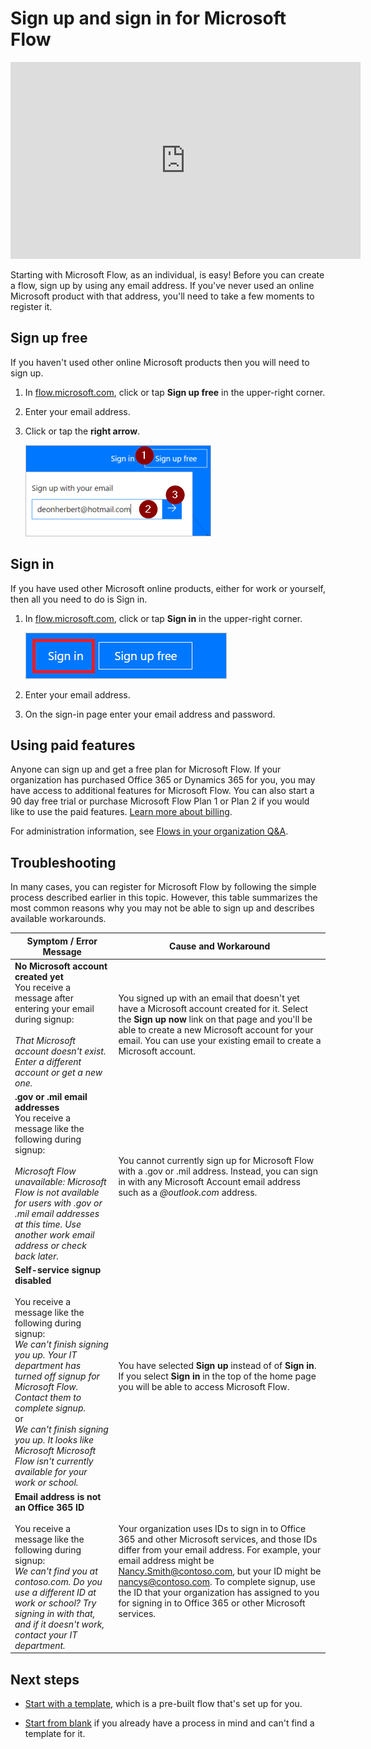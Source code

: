 <properties
    pageTitle="Sign up and sign in | Microsoft Flow"
    description="Sign up and sign into Microsoft Flow, and troubleshoot issues with this process."
    services=""
    suite="flow"
    documentationCenter="na"
    authors="anjlic"
    manager="anneta"
    editor=""
    tags=""/>

<tags
   ms.service="flow"
   ms.devlang="na"
   ms.topic="article"
   ms.tgt_pltfrm="na"
   ms.workload="na"
   ms.date="10/24/2016"
   ms.author="anjlic"/>

# Sign up and sign in for Microsoft Flow #

<iframe width="560" height="315" src="https://www.youtube.com/embed/cRkmSZrctLc?list=PL8nfc9haGeb55I9wL9QnWyHp3ctU2_ThF" frameborder="0" allowfullscreen></iframe>

Starting with Microsoft Flow, as an individual, is easy! Before you can create a flow, sign up by using any email address. If you've never used an online Microsoft product with that address, you'll need to take a few moments to register it.

## Sign up free ##

If you haven't used other online Microsoft products then you will need to sign up.

1. In [flow.microsoft.com](https://flow.microsoft.com), click or tap **Sign up free** in the upper-right corner.

1. Enter your email address.

1. Click or tap the **right arrow**.

     ![Sign-up link](./media/sign-up-sign-in/signup.png)

## Sign in ##

If you have used other Microsoft online products, either for work or yourself, then all you need to do is Sign in.

1. In [flow.microsoft.com](https://flow.microsoft.com), click or tap **Sign in** in the upper-right corner.

     ![Sign-in link](./media/sign-up-sign-in/signin.png)

1. Enter your email address.

1. On the sign-in page enter your email address and password.

## Using paid features ##

Anyone can sign up and get a free plan for Microsoft Flow. If your organization has purchased Office 365 or Dynamics 365 for you, you may have access to additional features for Microsoft Flow. You can also start a 90 day free trial or purchase Microsoft Flow Plan 1 or Plan 2 if you would like to use the paid features. [Learn more about billing](billing-questions.md).

For administration information, see [Flows in your organization Q&A](organization-q-and-a.md).

## Troubleshooting ##

In many cases, you can register for Microsoft Flow by following the simple process described earlier in this topic. However, this table summarizes the most common reasons why you may not be able to sign up and describes available workarounds.

| Symptom / Error Message | Cause and Workaround |
|  --------------------------------- | -------------------------------|
| **No Microsoft account created yet** <br> You receive a message after entering your email during signup:<br><br> *That Microsoft account doesn't exist. Enter a different account or get a new one.* | You signed up with an email that doesn't yet have a Microsoft account created for it. Select the **Sign up now** link on that page and you'll be able to create a new Microsoft account for your email. You can use your existing email to create a Microsoft account. |
| **.gov or .mil email addresses**<br>You receive a message like the following during signup:<br><br>*Microsoft Flow unavailable: Microsoft Flow is not available for users with .gov or .mil email addresses at this time. Use another work email address or check back later.* | You cannot currently sign up for Microsoft Flow with a .gov or .mil address. Instead, you can sign in with any Microsoft Account email address such as a *@outlook.com* address. |
| **Self-service signup disabled**<br><br>You receive a message like the following during signup:<br>*We can't finish signing you up. Your IT department has turned off signup for Microsoft Flow. Contact them to complete signup.* <br>or<br> *We can't finish signing you up. It looks like Microsoft Microsoft Flow isn't currently available for your work or school.* | You have selected **Sign up** instead of of **Sign in**. If you select **Sign in** in the top of the home page you will be able to access Microsoft Flow. |
| **Email address is not an Office 365 ID**<br><br>You receive a message like the following during signup:<br>*We can't find you at contoso.com.  Do you use a different ID at work or school? Try signing in with that, and if it doesn't work, contact your IT department.* | Your organization uses IDs to sign in to Office 365 and other Microsoft services, and those IDs differ from your email address. For example, your email address might be Nancy.Smith@contoso.com, but your ID might be nancys@contoso.com. To complete signup, use the ID that your organization has assigned to you for signing in to Office 365 or other Microsoft services. |

## Next steps ##

- [Start with a template](get-started-logic-template.md), which is a pre-built flow that's set up for you.

- [Start from blank](get-started-logic-flow.md) if you already have a process in mind and can't find a template for it.
